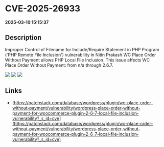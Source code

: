# CVE-2025-26933

**2025-03-10 15:15:37**

## Description
Improper Control of Filename for Include/Require Statement in PHP Program ('PHP Remote File Inclusion') vulnerability in Nitin Prakash WC Place Order Without Payment allows PHP Local File Inclusion. This issue affects WC Place Order Without Payment: from n/a through 2.6.7.

![](https://img.shields.io/static/v1?label=Score&message=7.5&color=red)
![](https://img.shields.io/static/v1?label=Severity&message=HIGH&color=red)
![](https://img.shields.io/static/v1?label=CWE&message=RFI&color=green)

## Links
- [https://patchstack.com/database/wordpress/plugin/wc-place-order-without-payment/vulnerability/wordpress-place-order-without-payment-for-woocommerce-plugin-2-6-7-local-file-inclusion-vulnerability?_s_id=cve](https://patchstack.com/database/wordpress/plugin/wc-place-order-without-payment/vulnerability/wordpress-place-order-without-payment-for-woocommerce-plugin-2-6-7-local-file-inclusion-vulnerability?_s_id=cve)
